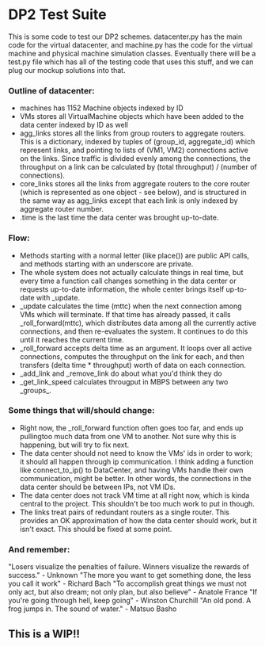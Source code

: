 # DP2 Test Suite
This is some code to test our DP2 schemes. datacenter.py has the main code for
the virtual datacenter, and machine.py has the code for the virtual machine and
physical machine simulation classes. Eventually there will be a test.py file
which has all of the testing code that uses this stuff, and we can plug our
mockup solutions into that.

### Outline of datacenter:
 - machines has 1152 Machine objects indexed by ID 
 - VMs stores all VirtualMachine objects which have been added to the data
center indexed by ID as well
 - agg\_links stores all the links from group routers to aggregate routers. This
is a dictionary, indexed by tuples of (group\_id, aggregate\_id) which represent
links, and pointing to lists of (VM1, VM2) connections active on the links.
Since traffic is divided evenly among the connections, the throughput on a link
can be calculated by (total throughput) / (number of connections).
 - core\_links stores all the links from aggregate routers to the core router
(which is represented as one object - see below), and is structured in the same
way as agg\_links except that each link is only indexed by aggregate router
number.
 - .time is the last time the data center was brought up-to-date.
 
### Flow:
 - Methods starting with a normal letter (like place()) are public API calls,
and methods starting with an underscore are private. 
 - The whole system does not actually calculate things in real time, but every
time a function call changes something in the data center or requests
up-to-date information, the whole center brings itself up-to-date with \_update.
 - \_update calculates the time (mttc) when the next connection among VMs which
will terminate. If that time has already passed, it calls \_roll\_forward(mttc),
which distributes data among all the currently active connections, and then
re-evaluates the system. It continues to do this until it reaches the current
time.
 - \_roll\_forward accepts delta time as an argument. It loops over all active
connections, computes the throughput on the link for each, and then transfers
(delta time * throughput) worth of data on each connection.
 - \_add\_link and \_remove\_link do about what you'd think they do
 - \_get\_link\_speed calculates througput in MBPS between any two \_groups\_.

### Some things that will/should change:
 - Right now, the \_roll\_forward function often goes too far, and ends up pullingtoo much data from one VM to another. Not sure why this is happening, but will try to fix next.
 - The data center should not need to know the VMs' ids in order to work; it
   should all happen through ip communication. I think adding a function like
connect\_to\_ip() to DataCenter, and having VMs handle their own communication,
might be better. In other words, the connections in the data center should be
between IPs, not VM IDs.
 - The data center does not track VM time at all right now, which is kinda central to the project. This shouldn't be too much work to put in though.
 - The links treat pairs of redundant routers as a single router. This provides
an OK approximation of how the data center should work, but it isn't exact. This
should be fixed at some point.

### And remember:
"Losers visualize the penalties of failure. Winners visualize the rewards of
success." - Unknown
"The more you want to get something done, the less you call it work" - Richard
Bach
"To accomplish great things we must not only act, but also dream; not only
plan, but also believe" - Anatole France
"If you're going through hell, keep going" - Winston Churchill
"An old pond. A frog jumps in. The sound of water." - Matsuo Basho

## This is a WIP!!
